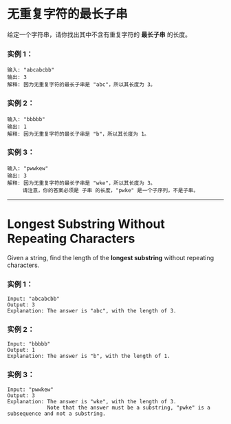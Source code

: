 # 无重复字符的最长子串
给定一个字符串，请你找出其中不含有重复字符的 **最长子串** 的长度。
### 实例 1：
~~~
输入: "abcabcbb"
输出: 3 
解释: 因为无重复字符的最长子串是 "abc"，所以其长度为 3。
~~~
### 实例 2：
~~~
输入: "bbbbb"
输出: 1
解释: 因为无重复字符的最长子串是 "b"，所以其长度为 1。
~~~
### 实例 3：
~~~
输入: "pwwkew"
输出: 3
解释: 因为无重复字符的最长子串是 "wke"，所以其长度为 3。
     请注意，你的答案必须是 子串 的长度，"pwke" 是一个子序列，不是子串。
~~~
***
# Longest Substring Without Repeating Characters
Given a string, find the length of the **longest substring** without repeating characters.
### 实例 1：
~~~
Input: "abcabcbb"
Output: 3 
Explanation: The answer is "abc", with the length of 3.
~~~
### 实例 2：
~~~
Input: "bbbbb"
Output: 1
Explanation: The answer is "b", with the length of 1.
~~~
### 实例 3：
~~~
Input: "pwwkew"
Output: 3
Explanation: The answer is "wke", with the length of 3. 
             Note that the answer must be a substring, "pwke" is a subsequence and not a substring.
~~~

